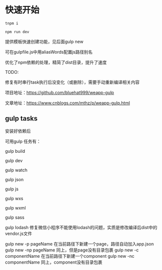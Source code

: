 # 快速开始

`tnpm i`

`npm run dev `

提供模板快速创建功能，见后面gulp new  

可在gulpfile.js中用aliasWords配置js路径别名  



优化了npm依赖的处理，精简了dist目录，提升了速度  



TODO:    

修复有时串行task执行后没变化（或删除），需要手动重新编译相关内容    



  项目地址：https://github.com/bluehat999/weapp-gulp

  文章地址：https://www.cnblogs.com/mthz/p/weapp-gulp.html




## gulp tasks
安装好依赖后

可用gulp 任务有：

gulp build

gulp dev

gulp watch

gulp json 

gulp js

gulp wxs 

gulp wxml

gulp sass

gulp lodash    修复微信小程序不能使用lodash的问题，实质是修改编译后dist中的vendor.js文件

gulp new -p pageName    在当前路径下新建一个page，路径自动加入app.json
gulp new -np pageName   同上，但是page没有目录包裹
gulp new -c componentName   在当前路径下新建一个component
gulp new -nc componentName  同上，component没有目录包裹
